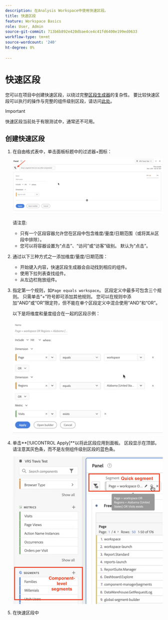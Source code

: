 ```yaml
---
description: 在Analysis Workspace中使用快速区段。
title: 快速区段
feature: Workspace Basics
role: User, Admin
source-git-commit: 713b6b892e420dbae4ce4c41fd6400e199ed0633
workflow-type: tm+mt
source-wordcount: '240'
ht-degree: 0%

---
```



# 快速区段

您可以在项目中创建快速区段，以绕过完整[区段生成器](/help/components/segmentation/segmentation-workflow/seg-build.md)的复杂性。 要比较快速区段可以执行的操作与完整的组件级别区段，请访问[此处](/help/analyze/analysis-workspace/components/segments/t-freeform-project-segment.md)。

>[!IMPORTANT]
> 快速区段当前处于有限测试中，通常还不可用。

## 创建快速区段

1. 在自由格式表中，单击面板标题中的过滤器+图标：

   ![](assets/quick-seg1.png)

   请注意:

   - 只有一个区段容器允许您在区段中包含维度/量度/日期范围（或将其从区段中排除）。
   - 您可以将容器设置为“点击”、“访问”或“访客”级别。 默认为“点击”。

1. 通过以下三种方式之一添加维度/量度/日期范围：

   - 开始键入内容，快速区段生成器会自动找到相应的组件。
   - 使用下拉列表查找组件。
   - 从左边栏拖放组件。

1. 指定第一个规则，如`Page equals workspace`。 区段定义中最多可包含三个规则。 只需单击“+”符号即可添加其他规则。 您可以在规则中添加“AND”或“OR”限定符，但不能在单个区段定义中混合使用“AND”和“OR”。

   以下是将维度和量度组合在一起的区段示例：

   ![](assets/quick-seg2.png)

1. 单击&#x200B;**[!UICONTROL Apply]**以将此区段应用到面板。
区段显示在顶部。 请注意其灰色条，而不是左侧组件级别区段的蓝色条。

   ![](assets/quick-seg3.png)

1. 在快速区段中